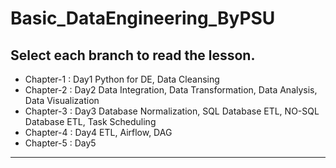 # Basic_DataEngineering_ByPSU

## Select each branch to read the lesson.

* Chapter-1 : Day1 Python for DE, Data Cleansing
* Chapter-2 : Day2 Data Integration, Data Transformation, Data Analysis, Data Visualization
* Chapter-3 : Day3 Database Normalization, SQL Database ETL, NO-SQL Database ETL, Task Scheduling
* Chapter-4 : Day4 ETL, Airflow, DAG
* Chapter-5 : Day5

---